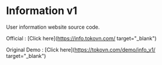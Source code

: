 # Information v1
User information website source code.

Official : [Click here](https://info.tokovn.com/ target="_blank")

Original Demo : [Click here](https://tokovn.com/demo/info_v1/ target="_blank")
